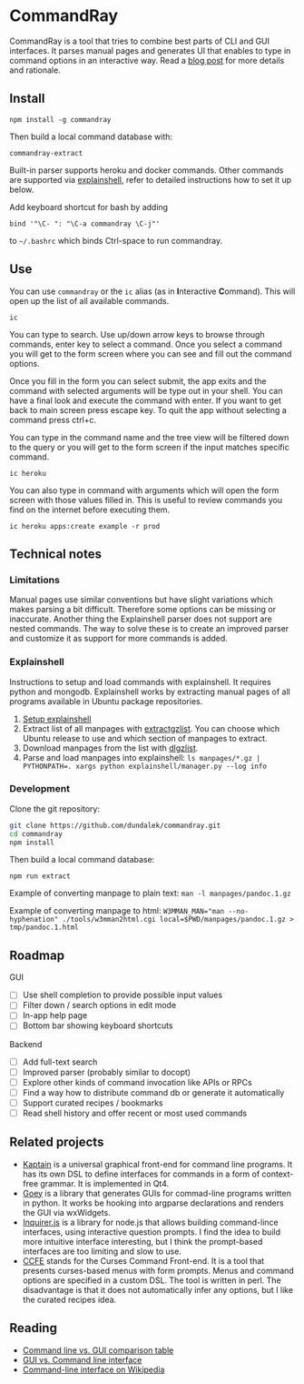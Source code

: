
# CommandRay

CommandRay is a tool that tries to combine best parts of CLI and GUI interfaces. It parses manual pages and generates UI that enables to type in command options in an interactive way. Read a [blog post](http://dundalek.com/entropic/combining-cli-and-gui/) for more details and rationale.

## Install

```
npm install -g commandray
```

Then build a local command database with:
```
commandray-extract
```

Built-in parser supports heroku and docker commands. Other commands are supported via [explainshell](https://github.com/idank/explainshell), refer to detailed instructions how to set it up below.

Add keyboard shortcut for bash by adding
```
bind '"\C- ": "\C-a commandray \C-j"'
```
to `~/.bashrc` which binds Ctrl-space to run commandray.


## Use

You can use `commandray` or the `ic` alias (as in **I**nteractive **C**ommand). This will open up the list of all available commands.

```
ic
```

You can type to search. Use up/down arrow keys to browse through commands, enter key to select a command. Once you select a command you will get to the form screen where you can see and fill out the command options.

Once you fill in the form you can select submit, the app exits and the command with selected arguments will be type out in your shell. You can have a final look and execute the command with enter. If you want to get back to main screen press escape key. To quit the app without selecting a command press ctrl+c.

You can type in the command name and the tree view will be filtered down to the query or you will get to the form screen if the input matches specific command.

```
ic heroku

```

You can also type in command with arguments which will open the form screen with those values filled in. This is useful to review commands you find on the internet before executing them.

```
ic heroku apps:create example -r prod
```

## Technical notes

### Limitations

Manual pages use similar conventions but have slight variations which makes parsing a bit difficult. Therefore some options can be missing or inaccurate. Another thing the Explainshell parser does not support are nested commands. The way to solve these is to create an improved parser and customize it as support for more commands is added.

### Explainshell

Instructions to setup and load commands with explainshell. It requires python and mongodb. Explainshell works by extracting manual pages of all programs available in Ubuntu package repositories.

1. [Setup explainshell](https://github.com/idank/explainshell#running-explainshell-locally)
2. Extract list of all manpages with [extractgzlist](https://github.com/idank/explainshell/blob/master/tools/extractgzlist). You can choose which Ubuntu release to use and which section of manpages to extract.
2. Download manpages from the list with [dlgzlist](https://github.com/idank/explainshell/blob/master/tools/dlgzlist).
3. Parse and load manpages into explainshell:
`ls manpages/*.gz | PYTHONPATH=. xargs python explainshell/manager.py --log info`

### Development

Clone the git repository:

```bash
git clone https://github.com/dundalek/commandray.git
cd commandray
npm install
```

Then build a local command database:

```
npm run extract
```

Example of converting manpage to plain text:
`man -l manpages/pandoc.1.gz`

Example of converting manpage to html:
`W3MMAN_MAN="man --no-hyphenation" ./tools/w3mman2html.cgi local=$PWD/manpages/pandoc.1.gz > tmp/pandoc.1.html`

## Roadmap

GUI
- [ ] Use shell completion to provide possible input values
- [ ] Filter down / search options in edit mode
- [ ] In-app help page
- [ ] Bottom bar showing keyboard shortcuts

Backend
- [ ] Add full-text search
- [ ] Improved parser (probably similar to docopt)
- [ ] Explore other kinds of command invocation like APIs or RPCs
- [ ] Find a way how to distribute command db or generate it automatically
- [ ] Support curated recipes / bookmarks
- [ ] Read shell history and offer recent or most used commands

## Related projects

- [Kaptain](http://kaptain.sourceforge.net/) is a universal graphical front-end for command line programs. It has its own DSL to define interfaces for commands in a form of context-free grammar. It is implemented in Qt4.
- [Goey](https://github.com/chriskiehl/Gooey) is a library that generates GUIs for commad-line programs written in python. It works be hooking into argparse declarations and renders the GUI via wxWidgets.
- [Inquirer.js](https://github.com/sboudrias/Inquirer.js) is a library for node.js that allows building command-lince interfaces, using interactive question prompts. I find the idea to build more intuitive interface interesting, but I think the prompt-based interfaces are too limiting and slow to use.
- [CCFE](http://ccfe.altervista.org/en/index.html) stands for the Curses Command Front-end. It is a tool that presents curses-based menus with form prompts. Menus and command options are specified in a custom DSL. The tool is written in perl. The disadvantage is that it does not automatically infer any options, but I like the curated recipes idea.

## Reading

- [Command line vs. GUI comparison table](http://www.computerhope.com/issues/ch000619.htm)
- [GUI vs. Command line interface](http://www.softpanorama.org/OFM/gui_vs_command_line.shtml)
- [Command-line interface on Wikipedia](https://en.wikipedia.org/wiki/Command-line_interface)
